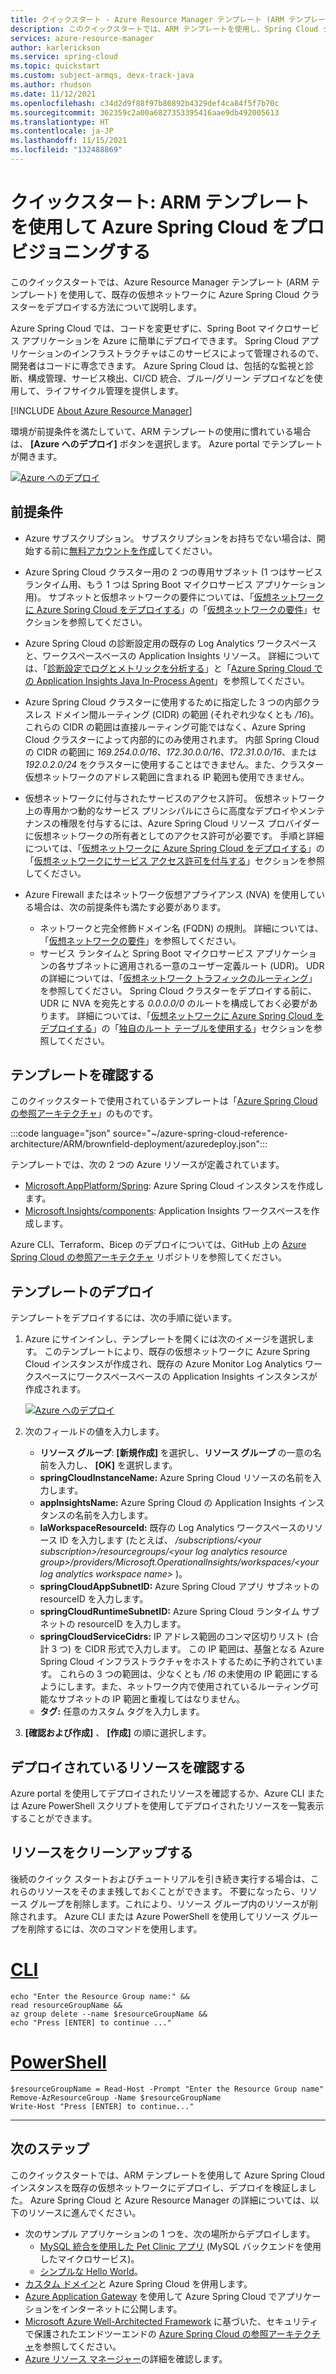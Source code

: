 ```yaml
---
title: クイックスタート - Azure Resource Manager テンプレート (ARM テンプレート) を使用して Azure Spring Cloud をプロビジョニングする
description: このクイックスタートでは、ARM テンプレートを使用し、Spring Cloud クラスターを既存の仮想ネットワークにデプロイする方法について説明します。
services: azure-resource-manager
author: karlerickson
ms.service: spring-cloud
ms.topic: quickstart
ms.custom: subject-armqs, devx-track-java
ms.author: rhudson
ms.date: 11/12/2021
ms.openlocfilehash: c34d2d9f88f97b80892b4329def4ca84f5f7b70c
ms.sourcegitcommit: 362359c2a00a6827353395416aae9db492005613
ms.translationtype: HT
ms.contentlocale: ja-JP
ms.lasthandoff: 11/15/2021
ms.locfileid: "132488869"
---
```

# <a name="quickstart-provision-azure-spring-cloud-using-an-arm-template"></a>クイックスタート: ARM テンプレートを使用して Azure Spring Cloud をプロビジョニングする

このクイックスタートでは、Azure Resource Manager テンプレート (ARM テンプレート) を使用して、既存の仮想ネットワークに Azure Spring Cloud クラスターをデプロイする方法について説明します。

Azure Spring Cloud では、コードを変更せずに、Spring Boot マイクロサービス アプリケーションを Azure に簡単にデプロイできます。 Spring Cloud アプリケーションのインフラストラクチャはこのサービスによって管理されるので、開発者はコードに専念できます。 Azure Spring Cloud は、包括的な監視と診断、構成管理、サービス検出、CI/CD 統合、ブルー/グリーン デプロイなどを使用して、ライフサイクル管理を提供します。

[!INCLUDE [About Azure Resource Manager](../../includes/resource-manager-quickstart-introduction.md)]

環境が前提条件を満たしていて、ARM テンプレートの使用に慣れている場合は、 **[Azure へのデプロイ]** ボタンを選択します。 Azure portal でテンプレートが開きます。

[![Azure へのデプロイ](../media/template-deployments/deploy-to-azure.svg?sanitize=true)](https://portal.azure.com/#create/Microsoft.Template/uri/https%3A%2F%2Fraw.githubusercontent.com%2FAzure%2Fazure-spring-cloud-reference-architecture%2Fmain%2FARM%2Fbrownfield-deployment%2fazuredeploy.json)

## <a name="prerequisites"></a>前提条件

* Azure サブスクリプション。 サブスクリプションをお持ちでない場合は、開始する前に[無料アカウントを作成](https://azure.microsoft.com/free/?WT.mc_id=A261C142F)してください。
* Azure Spring Cloud クラスター用の 2 つの専用サブネット (1 つはサービス ランタイム用、もう 1 つは Spring Boot マイクロサービス アプリケーション用)。 サブネットと仮想ネットワークの要件については、「[仮想ネットワークに Azure Spring Cloud をデプロイする](how-to-deploy-in-azure-virtual-network.md)」の「[仮想ネットワークの要件](how-to-deploy-in-azure-virtual-network.md#virtual-network-requirements)」セクションを参照してください。
* Azure Spring Cloud の診断設定用の既存の Log Analytics ワークスペースと、ワークスペースベースの Application Insights リソース。 詳細については、「[診断設定でログとメトリックを分析する](diagnostic-services.md)」と「[Azure Spring Cloud での Application Insights Java In-Process Agent](how-to-application-insights.md)」を参照してください。
* Azure Spring Cloud クラスターに使用するために指定した 3 つの内部クラスレス ドメイン間ルーティング (CIDR) の範囲 (それぞれ少なくとも */16*)。 これらの CIDR の範囲は直接ルーティング可能ではなく、Azure Spring Cloud クラスターによって内部的にのみ使用されます。 内部 Spring Cloud の CIDR の範囲に *169.254.0.0/16*、*172.30.0.0/16*、*172.31.0.0/16*、または *192.0.2.0/24* をクラスターに使用することはできません。また、クラスター仮想ネットワークのアドレス範囲に含まれる IP 範囲も使用できません。
* 仮想ネットワークに付与されたサービスのアクセス許可。 仮想ネットワーク上の専用かつ動的なサービス プリンシパルにさらに高度なデプロイやメンテナンスの権限を付与するには、Azure Spring Cloud リソース プロバイダーに仮想ネットワークの所有者としてのアクセス許可が必要です。 手順と詳細については、「[仮想ネットワークに Azure Spring Cloud をデプロイする](how-to-deploy-in-azure-virtual-network.md)」の「[仮想ネットワークにサービス アクセス許可を付与する](how-to-deploy-in-azure-virtual-network.md#grant-service-permission-to-the-virtual-network)」セクションを参照してください。
* Azure Firewall またはネットワーク仮想アプライアンス (NVA) を使用している場合は、次の前提条件も満たす必要があります。

   * ネットワークと完全修飾ドメイン名 (FQDN) の規則。 詳細については、「[仮想ネットワークの要件](how-to-deploy-in-azure-virtual-network.md#virtual-network-requirements)」を参照してください。
   * サービス ランタイムと Spring Boot マイクロサービス アプリケーションの各サブネットに適用される一意のユーザー定義ルート (UDR)。 UDR の詳細については、「[仮想ネットワーク トラフィックのルーティング](../virtual-network/virtual-networks-udr-overview.md)」を参照してください。 Spring Cloud クラスターをデプロイする前に、UDR に NVA を宛先とする *0.0.0.0/0* のルートを構成しておく必要があります。 詳細については、「[仮想ネットワークに Azure Spring Cloud をデプロイする](how-to-deploy-in-azure-virtual-network.md)」の「[独自のルート テーブルを使用する](how-to-deploy-in-azure-virtual-network.md#bring-your-own-route-table)」セクションを参照してください。

## <a name="review-the-template"></a>テンプレートを確認する

このクイックスタートで使用されているテンプレートは「[Azure Spring Cloud の参照アーキテクチャ](reference-architecture.md)」のものです。

:::code language="json" source="~/azure-spring-cloud-reference-architecture/ARM/brownfield-deployment/azuredeploy.json":::

テンプレートでは、次の 2 つの Azure リソースが定義されています。

* [Microsoft.AppPlatform/Spring](/azure/templates/microsoft.appplatform/spring): Azure Spring Cloud インスタンスを作成します。
* [Microsoft.Insights/components](/azure/templates/microsoft.insights/components): Application Insights ワークスペースを作成します。

Azure CLI、Terraform、Bicep のデプロイについては、GitHub 上の [Azure Spring Cloud の参照アーキテクチャ](https://github.com/Azure/azure-spring-cloud-reference-architecture) リポジトリを参照してください。

## <a name="deploy-the-template"></a>テンプレートのデプロイ

テンプレートをデプロイするには、次の手順に従います。

1. Azure にサインインし、テンプレートを開くには次のイメージを選択します。 このテンプレートにより、既存の仮想ネットワークに Azure Spring Cloud インスタンスが作成され、既存の Azure Monitor Log Analytics ワークスペースにワークスペースベースの Application Insights インスタンスが作成されます。

   [![Azure へのデプロイ](../media/template-deployments/deploy-to-azure.svg?sanitize=true)](https://portal.azure.com/#create/Microsoft.Template/uri/https%3A%2F%2Fraw.githubusercontent.com%2FAzure%2Fazure-spring-cloud-reference-architecture%2Fmain%2FARM%2Fbrownfield-deployment%2fazuredeploy.json)

2. 次のフィールドの値を入力します。

   - **リソース グループ**: **[新規作成]** を選択し、**リソース グループ** の一意の名前を入力し、 **[OK]** を選択します。
   - **springCloudInstanceName:** Azure Spring Cloud リソースの名前を入力します。
   - **appInsightsName:** Azure Spring Cloud の Application Insights インスタンスの名前を入力します。
   - **laWorkspaceResourceId:** 既存の Log Analytics ワークスペースのリソース ID を入力します (たとえば、 */subscriptions/\<your subscription>/resourcegroups/\<your log analytics resource group>/providers/Microsoft.OperationalInsights/workspaces/\<your log analytics workspace name>* )。
   - **springCloudAppSubnetID:** Azure Spring Cloud アプリ サブネットの resourceID を入力します。
   - **springCloudRuntimeSubnetID:** Azure Spring Cloud ランタイム サブネットの resourceID を入力します。
   - **springCloudServiceCidrs:** IP アドレス範囲のコンマ区切りリスト (合計 3 つ) を CIDR 形式で入力します。 この IP 範囲は、基盤となる Azure Spring Cloud インフラストラクチャをホストするために予約されています。 これらの 3 つの範囲は、少なくとも */16* の未使用の IP 範囲にするようにします。また、ネットワーク内で使用されているルーティング可能なサブネットの IP 範囲と重複してはなりません。
   - **タグ:** 任意のカスタム タグを入力します。

3. **[確認および作成]** 、 **[作成]** の順に選択します。

## <a name="review-deployed-resources"></a>デプロイされているリソースを確認する

Azure portal を使用してデプロイされたリソースを確認するか、Azure CLI または Azure PowerShell スクリプトを使用してデプロイされたリソースを一覧表示することができます。

## <a name="clean-up-resources"></a>リソースをクリーンアップする

後続のクイック スタートおよびチュートリアルを引き続き実行する場合は、これらのリソースをそのまま残しておくことができます。 不要になったら、リソース グループを削除します。これにより、リソース グループ内のリソースが削除されます。 Azure CLI または Azure PowerShell を使用してリソース グループを削除するには、次のコマンドを使用します。

# <a name="cli"></a>[CLI](#tab/azure-cli)

```azurecli
echo "Enter the Resource Group name:" &&
read resourceGroupName &&
az group delete --name $resourceGroupName &&
echo "Press [ENTER] to continue ..."
```

# <a name="powershell"></a>[PowerShell](#tab/azure-powershell)

```azurepowershell-interactive
$resourceGroupName = Read-Host -Prompt "Enter the Resource Group name"
Remove-AzResourceGroup -Name $resourceGroupName
Write-Host "Press [ENTER] to continue..."
```

---

## <a name="next-steps"></a>次のステップ

このクイックスタートでは、ARM テンプレートを使用して Azure Spring Cloud インスタンスを既存の仮想ネットワークにデプロイし、デプロイを検証しました。 Azure Spring Cloud と Azure Resource Manager の詳細については、以下のリソースに進んでください。

- 次のサンプル アプリケーションの 1 つを、次の場所からデプロイします。
   - [MySQL 統合を使用した Pet Clinic アプリ](https://github.com/azure-samples/spring-petclinic-microservices) (MySQL バックエンドを使用したマイクロサービス)。
   - [シンプルな Hello World](./quickstart.md?pivots=programming-language-java&tabs=Azure-CLI)。
- [カスタム ドメイン](tutorial-custom-domain.md)と Azure Spring Cloud を併用します。
- [Azure Application Gateway](expose-apps-gateway-azure-firewall.md) を使用して Azure Spring Cloud でアプリケーションをインターネットに公開します。
- [Microsoft Azure Well-Architected Framework](/azure/architecture/framework/) に基づいた、セキュリティで保護されたエンドツーエンドの [Azure Spring Cloud の参照アーキテクチャ](reference-architecture.md)を参照してください。
- [Azure リソース マネージャー](../azure-resource-manager/management/overview.md)の詳細を確認します。
